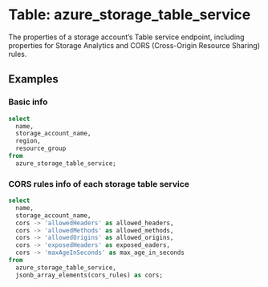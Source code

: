 # Table: azure_storage_table_service

The properties of a storage account’s Table service endpoint, including properties for Storage Analytics and CORS (Cross-Origin Resource Sharing) rules.

## Examples

### Basic info

```sql
select
  name,
  storage_account_name,
  region,
  resource_group
from
  azure_storage_table_service;
```

### CORS rules info of each storage table service

```sql
select
  name,
  storage_account_name,
  cors -> 'allowedHeaders' as allowed_headers,
  cors -> 'allowedMethods' as allowed_methods,
  cors -> 'allowedOrigins' as allowed_origins,
  cors -> 'exposedHeaders' as exposed_eaders,
  cors -> 'maxAgeInSeconds' as max_age_in_seconds
from
  azure_storage_table_service,
  jsonb_array_elements(cors_rules) as cors;
```